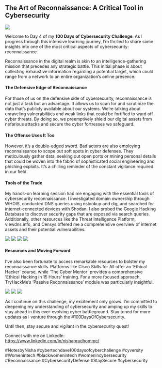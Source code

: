 ## The Art of Reconnaissance: A Critical Tool in Cybersecurity

<img src="/images/5 - Reconnaissance.png">

Welcome to Day 4 of my <b>100 Days of Cybersecurity Challenge</b>. As I progress through this intensive learning journey, I’m thrilled to share some insights into one of the most critical aspects of cybersecurity: reconnaissance.

Reconnaissance in the digital realm is akin to an intelligence-gathering mission that precedes any strategic battle. This initial phase is about collecting exhaustive information regarding a potential target, which could range from a network to an entire organization’s online presence.

<h4>The Defensive Edge of Reconnaissance </h4>

For those of us on the defensive side of cybersecurity, reconnaissance is not just a task but an advantage. It allows us to scan for and scrutinize the data that’s publicly available about our systems. We’re talking about unraveling vulnerabilities and weak links that could be fortified to ward off cyber threats. By doing so, we preemptively shield our digital assets from nefarious attacks and secure the cyber fortresses we safeguard.

<h4>The Offense Uses It Too</h4>

However, it’s a double-edged sword. Bad actors are also employing reconnaissance to scope out soft spots in cyber defenses. They meticulously gather data, seeking out open ports or mining personal details that could be woven into the fabric of sophisticated social engineering and phishing exploits. It’s a chilling reminder of the constant vigilance required in our field.

<h4>Tools of the Trade</h4>

My hands-on learning session had me engaging with the essential tools of cybersecurity reconnaissance. I investigated domain ownership through WHOIS, conducted DNS queries using nslookup and dig, and searched for internet-connected devices with Shodan. I also probed the Google Hacking Database to discover security gaps that are exposed via search queries. Additionally, other resources like the Threat Intelligence Platform, viewdns.info, and Censys offered me a comprehensive overview of internet assets and their potential vulnerabilities.

<img src="/images/WHOis.png">
<img src="/images/nslookup1.png">
<img src="/images/dig1.png">
<img src="/images/shodan.png">


<h4>Resources and Moving Forward</h4>

I’ve also been fortunate to access remarkable resources to bolster my reconnaissance skills. Platforms like Cisco Skills for All offer an ‘Ethical Hacker’ course, while ‘The Cyber Mentor’ provides a comprehensive ‘Ethical Hacking in 15 Hours’ training. For a more focused approach, TryHackMe’s ‘Passive Reconnaissance’ module was particularly insightful.

<img src="/images/Cisco Skills For All.png">
<img src="/images/cybermentor.png">
<img src="/images/THM Reconnaissance.png">


As I continue on this challenge, my excitement only grows. I’m committed to deepening my understanding of cybersecurity and amping up my skills to stay ahead in this ever-evolving cyber battleground. Stay tuned for more updates as I venture through the #100DaysOfCybersecurity.

Until then, stay secure and vigilant in the cybersecurity quest!

Connect with me on LinkedIn: https://www.linkedin.com/in/nishaprudhomme/

#NotesbyNisha #cybertechdave100daysofcyberchallenge #cyversity #Womenintech #blackwomenintech #womenincybersecurity #Reconnaissance #CybersecurityDefense #StaySecure #cybersecurity

